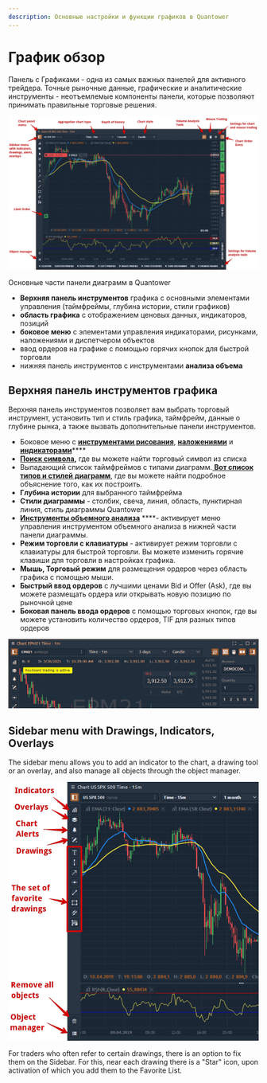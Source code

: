 ```yaml
---
description: Основные настройки и функции графиков в Quantower
---
```


# График обзор

Панель с Графиками - одна из самых важных панелей для активного трейдера. Точные рыночные данные, графические и аналитические инструменты - неотъемлемые компоненты панели, которые позволяют принимать правильные торговые решения.

![&#x41E;&#x441;&#x43D;&#x43E;&#x432;&#x43D;&#x44B;&#x435; &#x447;&#x430;&#x441;&#x442;&#x438; &#x43F;&#x430;&#x43D;&#x435;&#x43B;&#x438; &#x434;&#x438;&#x430;&#x433;&#x440;&#x430;&#x43C;&#x43C; &#x432; Quantower](../../.gitbook/assets/main-parts-of-chart-panel-in-quantower.png)

Основные части панели диаграмм в Quantower

* **Верхняя панель инструментов** графика с основными элементами управления \(таймфреймы, глубина истории, стили графиков\)
*  **область графика** с отображением ценовых данных, индикаторов, позиций
*  **боковое меню** с элементами управления индикаторами, рисунками, наложениями и диспетчером объектов
* ввод ордеров на графике с помощью горячих кнопок для быстрой торговли
* нижняя панель инструментов с инструментами **анализа объема**

## Верхняя панель инструментов графика

Верхняя панель инструментов позволяет вам выбрать торговый инструмент, установить тип и стиль графика, таймфрейм, данные о глубине рынка, а также вызвать дополнительные панели инструментов.

* Боковое меню с [**инструментами рисования**](https://app.gitbook.com/@quantower/s/quantower-ru/~/drafts/-MamLTWw6L0Sl7XngBX2/analytics-panels/chart/drawing-tools), [**наложениями**](https://app.gitbook.com/@quantower/s/quantower-ru/~/drafts/-MamLTWw6L0Sl7XngBX2/analytics-panels/chart/chart-overlays) и [**индикаторами**](https://app.gitbook.com/@quantower/s/quantower-ru/~/drafts/-MamLTWw6L0Sl7XngBX2/analytics-panels/chart/technical-indicators)\*\*\*\*
*  [**Поиск символа**](https://app.gitbook.com/@quantower/s/quantower-ru/~/drafts/-MamLTWw6L0Sl7XngBX2/general-settings/instruments-lookup)**,** где вы можете найти торговый символ из списка
* Выпадающий список таймфреймов с типами диаграмм.[ **Вот список типов и стилей диаграмм**](https://help.quantower.com/analytics-panels/chart/chart-types), где вы можете найти подробное объяснение того, как их построить.
* **Глубина истории** для выбранного таймфрейма
* **Стили диаграммы** - столбик, свеча, линия, область, пунктирная линия, стиль диаграммы Quantower
* [**Инструменты объемного анализа**](https://app.gitbook.com/@quantower/s/quantower-ru/~/drafts/-MamLTWw6L0Sl7XngBX2/analytics-panels/chart/volume-analysis-tools) ****- активирует меню управления инструментом объемного анализа в нижней части панели диаграммы.
* **Режим торговли с клавиатуры** - активирует режим торговли с клавиатуры для быстрой торговли. Вы можете изменить горячие клавиши для торговли в настройках графика.
* **Мышь, Торговый режим** для размещения ордеров через область графика с помощью мыши.
* **Быстрый ввод ордеров** с лучшими ценами Bid и Offer \(Ask\), где вы можете размещать ордера или открывать новую позицию по рыночной цене
* **Боковая панель ввода ордеров** с помощью торговых кнопок, где вы можете установить количество ордеров, TIF для разных типов ордеров

![Primary or Top toolbar with the main controls](../../.gitbook/assets/image%20%28130%29.png)

## Sidebar menu with Drawings, Indicators, Overlays

The sidebar menu allows you to add an indicator to the chart, a drawing tool or an overlay, and also manage all objects through the object manager.

![An overview of Sidebar menu with indicators, drawings and overlays](../../.gitbook/assets/chart-sidebar-menu.png)

For traders who often refer to certain drawings, there is an option to fix them on the Sidebar. For this, near each drawing there is a "Star" icon, upon activation of which you add them to the Favorite List.

